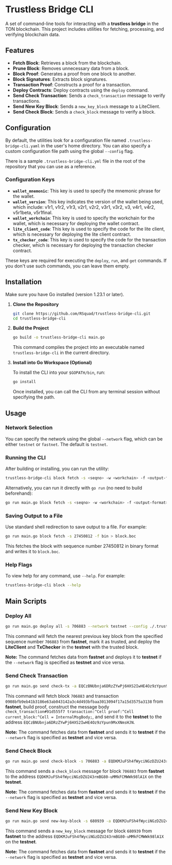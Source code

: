 # Trustless Bridge CLI

A set of command-line tools for interacting with a **trustless bridge** in the TON blockchain. This project includes utilities for fetching, processing, and verifying blockchain data.

## Features

- **Fetch Block**: Retrieves a block from the blockchain.
- **Prune Block**: Removes unnecessary data from a block.
- **Block Proof**: Generates a proof from one block to another.
- **Block Signatures**: Extracts block signatures.
- **Transaction Proof**: Constructs a proof for a transaction.
- **Deploy Contracts**: Deploy contracts using the `deploy` command.
- **Send Check Transaction**: Sends a `check_transaction` message to verify transactions.
- **Send New Key Block**: Sends a `new_key_block` message to a LiteClient.
- **Send Check Block**: Sends a `check_block` message to verify a block.

## Configuration

By default, the utilities look for a configuration file named `.trustless-bridge-cli.yaml` in the user's home directory. You can also specify a custom configuration file path using the global `--config` flag.

There is a sample `.trustless-bridge-cli.yml` file in the root of the repository that you can use as a reference.

### Configuration Keys

- **`wallet_mnemonic`**: This key is used to specify the mnemonic phrase for the wallet.
- **`wallet_version`**: This key indicates the version of the wallet being used, which include: v1r1, v1r2, v1r3, v2r1, v2r2, v3r1, v3r2, v3, v4r1, v4r2, v5r1beta, v5r1final.
- **`wallet_workchain`**: This key is used to specify the workchain for the wallet, which is necessary for deploying the wallet contract.
- **`lite_client_code`**: This key is used to specify the code for the lite client, which is necessary for deploying the lite client contract.
- **`tx_checker_code`**: This key is used to specify the code for the transaction checker, which is necessary for deploying the transaction checker contract.

These keys are required for executing the `deploy`, `run`, and `get` commands. If you don't use such commands, you can leave them empty.

## Installation

Make sure you have Go installed (version 1.23.1 or later).

1. **Clone the Repository**

   ```bash
   git clone https://github.com/RSquad/trustless-bridge-cli.git
   cd trustless-bridge-cli
   ```

2. **Build the Project**

   ```bash
   go build -o trustless-bridge-cli main.go
   ```

   This command compiles the project into an executable named `trustless-bridge-cli` in the current directory.

3. **Install into Go Workspace (Optional)**

   To install the CLI into your `$GOPATH/bin`, run:

   ```bash
   go install
   ```

   Once installed, you can call the CLI from any terminal session without specifying the path.

## Usage

### Network Selection

You can specify the network using the global `--network` flag, which can be either `testnet` or `fastnet`. The default is `testnet`.

### Running the CLI

After building or installing, you can run the utility:

```bash
trustless-bridge-cli block fetch -s <seqno> -w <workchain> -f <output-format> --network <network>
```

Alternatively, you can run it directly with `go run` (no need to build beforehand):

```bash
go run main.go block fetch -s <seqno> -w <workchain> -f <output-format>
```

### Saving Output to a File

Use standard shell redirection to save output to a file. For example:

```bash
go run main.go block fetch -s 27450812 -f bin > block.boc
```

This fetches the block with sequence number 27450812 in binary format and writes it to `block.boc`.

### Help Flags

To view help for any command, use `--help`. For example:

```bash
trustless-bridge-cli block --help
```

## Main Scripts

### Deploy All

```bash
go run main.go deploy all -s 706883 --network testnet --config ./.trustless-bridge-cli.yaml
```

This command will fetch the nearest previous key block from the specified sequence number `706883` from **fastnet**, mark it as trusted, and deploy the **LiteClient** and **TxChecker** in the **testnet** with the trusted block.

**Note:** The command fetches data from **fastnet** and deploys it to **testnet** if the `--network` flag is specified as **testnet** and vice versa.

### Send Check Transaction

```bash
go run main.go send check-tx -a EQCzBNUbnja6DRzZYwPj6HXS2IwHE4Oz9zYpun9MxXNmsHJN -t 0908bfb9eb41b3186e63ab043142a3c4d493bfbaa3013094f17a15d3575a3138 -s 706883 --network testnet --config ./.trustless-bridge-cli.yaml
```

This command will fetch block `706883` and transaction `0908bfb9eb41b3186e63ab043142a3c4d493bfbaa3013094f17a15d3575a3138` from **fastnet**, build proof, construct the message body `check_transaction#91d555f7 transaction:^Cell proof:^Cell current_block:^Cell = InternalMsgBody;`, and send it to the **testnet** to the address `EQCzBNUbnja6DRzZYwPj6HXS2IwHE4Oz9zYpun9MxXNmsHJN`.

**Note:** The command fetches data from **fastnet** and sends it to **testnet** if the `--network` flag is specified as **testnet** and vice versa.

### Send Check Block

```bash
go run main.go send check-block -s 706883 -a EQDKMJuFSh4fWyciNGzDZU243rmBG80-uMMkFCMWWk98lA1X --network testnet --config .env.yaml
```

This command sends a `check_block` message for block `706883` from **fastnet** to the address `EQDKMJuFSh4fWyciNGzDZU243rmBG80-uMMkFCMWWk98lA1X` on the **testnet**.

**Note:** The command fetches data from **fastnet** and sends it to **testnet** if the `--network` flag is specified as **testnet** and vice versa.

### Send New Key Block

```bash
go run main.go send new-key-block -s 680939 -a EQDKMJuFSh4fWyciNGzDZU243rmBG80-uMMkFCMWWk98lA1X --network testnet --config .env.yaml
```

This command sends a `new_key_block` message for block `680939` from **fastnet** to the address `EQDKMJuFSh4fWyciNGzDZU243rmBG80-uMMkFCMWWk98lA1X` on the **testnet**.

**Note:** The command fetches data from **fastnet** and sends it to **testnet** if the `--network` flag is specified as **testnet** and vice versa.
